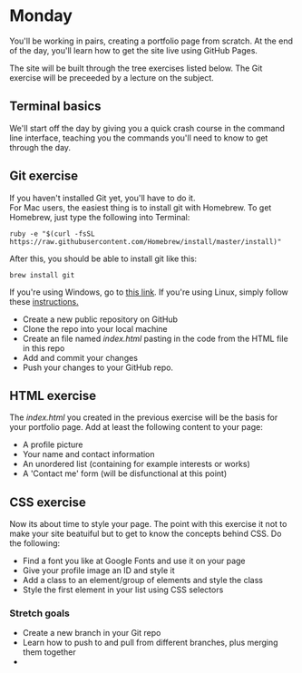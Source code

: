 # Monday  

You'll be working in pairs, creating a portfolio page from scratch. At the end of the day, you'll learn how to get the site live using GitHub Pages.

The site will be built through the tree exercises listed below. The Git exercise will be preceeded by a lecture on the subject.  

## Terminal basics

We'll start off the day by giving you a quick crash course in the command line interface, teaching you the commands you'll need to know to get through the day.	

## Git exercise

If you haven't installed Git yet, you'll have to do it.  
For Mac users, the easiest thing is to install git with Homebrew. To get Homebrew, just type the following into Terminal:

	ruby -e "$(curl -fsSL https://raw.githubusercontent.com/Homebrew/install/master/install)"

After this, you should be able to install git like this:

	brew install git

If you're using Windows, go to [this link](http://git-scm.com/download/win). If you're using Linux, simply follow these [instructions.](http://git-scm.com/download/linux.)

* Create a new public repository on GitHub
* Clone the repo into your local machine
* Create an file named *index.html* pasting in the code from the HTML file in this repo
* Add and commit your changes
* Push your changes to your GitHub repo.

## HTML exercise

The *index.html* you created in the previous exercise will be the basis for your portfolio page. Add at least the following content to your page:

* A profile picture
* Your name and contact information
* An unordered list (containing for example interests or works)
* A 'Contact me' form (will be disfunctional at this point)

## CSS exercise

Now its about time to style your page. The point with this exercise it not to make your site beatuiful but to get to know the concepts behind CSS. Do the following:

* Find a font you like at Google Fonts and use it on your page
* Give your profile image an ID and style it 
* Add a class to an element/group of elements and style the class
* Style the first element in your list using CSS selectors

### Stretch goals

* Create a new branch in your Git repo
* Learn how to push to and pull from different branches, plus merging them together
* 